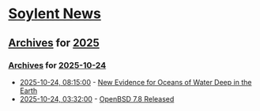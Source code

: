# [Soylent News](../../../README.md)

## [Archives](../../index.md) for [2025](../index.md)

### [Archives](../../index.md) for [2025-10-24](index.md)

* [2025-10-24, 08:15:00](https://soylentnews.org/article.pl?sid=25/10/23/0943213&from=rss) - [New Evidence for Oceans of Water Deep in the Earth](https://soylentnews.org/article.pl?sid=25/10/23/0943213&from=rss)
* [2025-10-24, 03:32:00](https://soylentnews.org/article.pl?sid=25/10/23/0934206&from=rss) - [OpenBSD 7.8 Released](https://soylentnews.org/article.pl?sid=25/10/23/0934206&from=rss)
